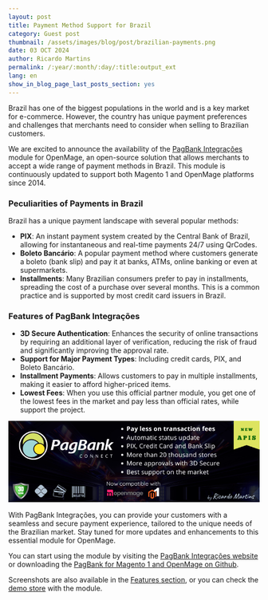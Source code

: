 ```yaml
---
layout: post
title: Payment Method Support for Brazil
category: Guest post
thumbnail: /assets/images/blog/post/brazilian-payments.png
date: 03 OCT 2024
author: Ricardo Martins
permalink: /:year/:month/:day/:title:output_ext
lang: en
show_in_blog_page_last_posts_section: yes
---
```


Brazil has one of the biggest populations in the world and is a key market for e-commerce. However, the country has unique payment preferences and challenges that merchants need to consider when selling to Brazilian customers.

We are excited to announce the availability of the [PagBank Integrações](https://pbintegracoes.com) module for OpenMage, an open-source solution that allows merchants to accept a wide range of payment methods in Brazil. This module is continuously updated to support both Magento 1 and OpenMage platforms since 2014.

### Peculiarities of Payments in Brazil

Brazil has a unique payment landscape with several popular methods:

- **PIX**: An instant payment system created by the Central Bank of Brazil, allowing for instantaneous and real-time payments 24/7 using QrCodes.
- **Boleto Bancário**: A popular payment method where customers generate a boleto (bank slip) and pay it at banks, ATMs, online banking or even at supermarkets.
- **Installments**: Many Brazilian consumers prefer to pay in installments, spreading the cost of a purchase over several months. This is a common practice and is supported by most credit card issuers in Brazil.

### Features of PagBank Integrações

- **3D Secure Authentication**: Enhances the security of online transactions by requiring an additional layer of verification, reducing the risk of fraud and significantly improving the approval rate.
- **Support for Major Payment Types**: Including credit cards, PIX, and Boleto Bancário.
- **Installment Payments**: Allows customers to pay in multiple installments, making it easier to afford higher-priced items.
- **Lowest Fees**: When you use this official partner module, you get one of the lowest fees in the market and pay less than official rates, while support the project.

<img src="/assets/images/blog/post/brazilian-payments-banner.png" />

With PagBank Integrações, you can provide your customers with a seamless and secure payment experience, tailored to the unique needs of the Brazilian market. Stay tuned for more updates and enhancements to this essential module for OpenMage.

You can start using the module by visiting the [PagBank Integrações website](https://pbintegracoes.com) or downloading the [PagBank for Magento 1 and OpenMage on Github](https://github.com/r-martins/PagBank-Magento1).

Screenshots are also available in the [Features section](https://github.com/r-martins/PagBank-Magento1?tab=readme-ov-file#recursos), or you can check the [demo store](https://pagseguro-exemplo-firecheckout.ricardomartins.net.br/) with the module.